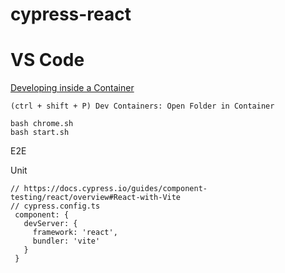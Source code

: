 # cypress-react

# VS Code

[Developing inside a Container ](https://code.visualstudio.com/docs/devcontainers/containers)

```
(ctrl + shift + P) Dev Containers: Open Folder in Container
```
```
bash chrome.sh
bash start.sh
```

E2E

Unit
```
// https://docs.cypress.io/guides/component-testing/react/overview#React-with-Vite
// cypress.config.ts
 component: {
   devServer: {
     framework: 'react',
     bundler: 'vite'
   }
 }
```